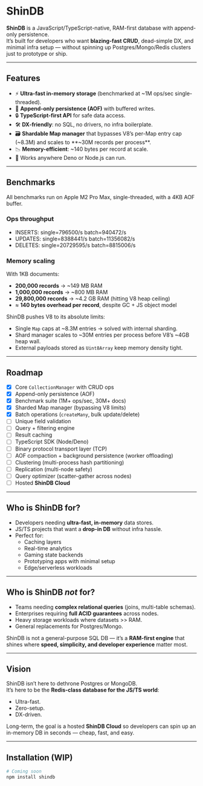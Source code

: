 # ShinDB

**ShinDB** is a JavaScript/TypeScript-native, RAM-first database with
append-only persistence.\
It’s built for developers who want **blazing-fast CRUD**, dead-simple DX, and
minimal infra setup — without spinning up Postgres/Mongo/Redis clusters just to
prototype or ship.

---

## Features

- ⚡ **Ultra-fast in-memory storage** (benchmarked at ~1M ops/sec
  single-threaded).
- 📝 **Append-only persistence (AOF)** with buffered writes.
- 🔒 **TypeScript-first API** for safe data access.
- 🛠️ **DX-friendly**: no SQL, no drivers, no infra boilerplate.
- 🗃️ **Shardable Map manager** that bypasses V8’s per-Map entry cap (~8.3M) and
  scales to **~30M records per process**.
- 📉 **Memory-efficient**: ~140 bytes per record at scale.
- 🚀 Works anywhere Deno or Node.js can run.

---

## Benchmarks

All benchmarks run on Apple M2 Pro Max, single-threaded, with a 4KB AOF buffer.

### Ops throughput

- INSERTS: single=796500/s batch=940472/s
- UPDATES: single=8388441/s batch=11356082/s
- DELETES: single=20729595/s batch=8815006/s

### Memory scaling

With 1KB documents:

- **200,000 records** → ~149 MB RAM
- **1,000,000 records** → ~800 MB RAM
- **29,800,000 records** → ~4.2 GB RAM (hitting V8 heap ceiling)
- ≈ **140 bytes overhead per record**, despite GC + JS object model

ShinDB pushes V8 to its absolute limits:

- Single `Map` caps at ~8.3M entries → solved with internal sharding.
- Shard manager scales to ~30M entries per process before V8’s ~4GB heap wall.
- External payloads stored as `Uint8Array` keep memory density tight.

---

## Roadmap

- [x] Core `CollectionManager` with CRUD ops
- [x] Append-only persistence (AOF)
- [x] Benchmark suite (1M+ ops/sec, 30M+ docs)
- [x] Sharded Map manager (bypassing V8 limits)
- [x] Batch operations (`createMany`, bulk update/delete)
- [ ] Unique field validation
- [ ] Query + filtering engine
- [ ] Result caching
- [ ] TypeScript SDK (Node/Deno)
- [ ] Binary protocol transport layer (TCP)
- [ ] AOF compaction + background persistence (worker offloading)
- [ ] Clustering (multi-process hash partitioning)
- [ ] Replication (multi-node safety)
- [ ] Query optimizer (scatter-gather across nodes)
- [ ] Hosted **ShinDB Cloud**

---

## Who is ShinDB for?

- Developers needing **ultra-fast, in-memory** data stores.
- JS/TS projects that want a **drop-in DB** without infra hassle.
- Perfect for:
  - Caching layers
  - Real-time analytics
  - Gaming state backends
  - Prototyping apps with minimal setup
  - Edge/serverless workloads

---

## Who is ShinDB _not_ for?

- Teams needing **complex relational queries** (joins, multi-table schemas).
- Enterprises requiring **full ACID guarantees** across nodes.
- Heavy storage workloads where datasets >> RAM.
- General replacements for Postgres/Mongo.

ShinDB is not a general-purpose SQL DB — it’s a **RAM-first engine** that shines
where **speed, simplicity, and developer experience** matter most.

---

## Vision

ShinDB isn’t here to dethrone Postgres or MongoDB.\
It’s here to be the **Redis-class database for the JS/TS world**:

- Ultra-fast.
- Zero-setup.
- DX-driven.

Long-term, the goal is a hosted **ShinDB Cloud** so developers can spin up an
in-memory DB in seconds — cheap, fast, and easy.

---

## Installation (WIP)

```bash
# Coming soon
npm install shindb
```
